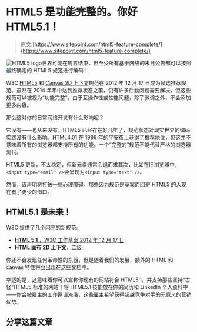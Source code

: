 # HTML5 是功能完整的。你好 HTML5.1！

> 原文:[https://www.sitepoint.com/html5-feature-complete/](https://www.sitepoint.com/html5-feature-complete/)

![HTML5 logo](../Images/023c245594f34656cab4419251129ccf.png)世界可能在周五结束，但至少所有基于网络的末日公告都可以按照最终确定的 HTML5 规范进行编码！

W3C [HTML5](https://www.w3.org/TR/2012/CR-html5-20121217/) 和 [Canvas 2D 上下文](https://www.w3.org/TR/2012/CR-2dcontext-20121217/)规范在 2012 年 12 月 17 日成为候选推荐规范。虽然在 2014 年年中达到推荐状态之前，仍有许多后勤问题需要解决，但这些规范可以被视为“功能完整”。由于互操作性或性能问题，除了微调之外，不会添加更多内容。

那么这对你的日常网络开发有什么影响呢？

它没有——也从来没有。HTML5 已经存在好几年了，规范状态对现实世界的编码实践没有什么影响。HTML4.01 在 1999 年的平安夜上获得了推荐地位，但这并不意味着所有的浏览器都支持所有的功能。一个“完整的”规范不能代替严格的浏览器测试。

HTML5 更新，不太稳定，但新元素通常会退而求其次，比如在旧浏览器中,`<input type="email" />`会呈现为`<input type="text" />`。

然而，该声明将打破一些心理障碍。那些因为规范是草案而回避 HTML5 的人现在有了更少的借口。

## HTML5.1 是未来！

W3C 提供了几个闪亮的新规范:

*   [**HTML 5.1** ，W3C 工作草案 2012 年 12 月 17 日](https://www.w3.org/TR/2012/WD-html51-20121217/)
*   [**HTML 画布 2D 上下文**，二级](https://www.w3.org/TR/2012/WD-2dcontext2-20121217/)

你还不会发现任何革命性的东西，但是随着我们的发展，额外的 HTML 和 canvas 特性将会出现在这些文档中。

幸运的是，这意味着你可以宣称你现有的网站符合 HTML5.1，并支持那些坚持“古怪”HTML5 标准的网站！将 HTML5.1 技能放在你的简历和 LinkedIn 个人资料中——你会被雇主的工作邀请淹没，这些雇主希望获得超越竞争对手的无意义的营销优势。

## 分享这篇文章